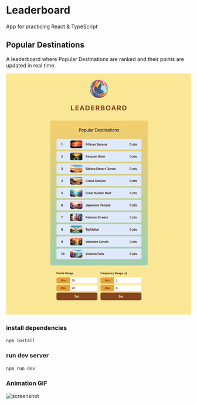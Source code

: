 # Leaderboard

App for practicing React & TypeScript

## Popular Destinations

A leaderboard where Popular Destinations are ranked and their points are updated in real time.

![screenshot](./public/leaderboard.png)

### install dependencies

```
npm install
```

### run dev server

```
npm run dev
```

### Animation GIF

![screenshot](./public/leaderboard.gif)
